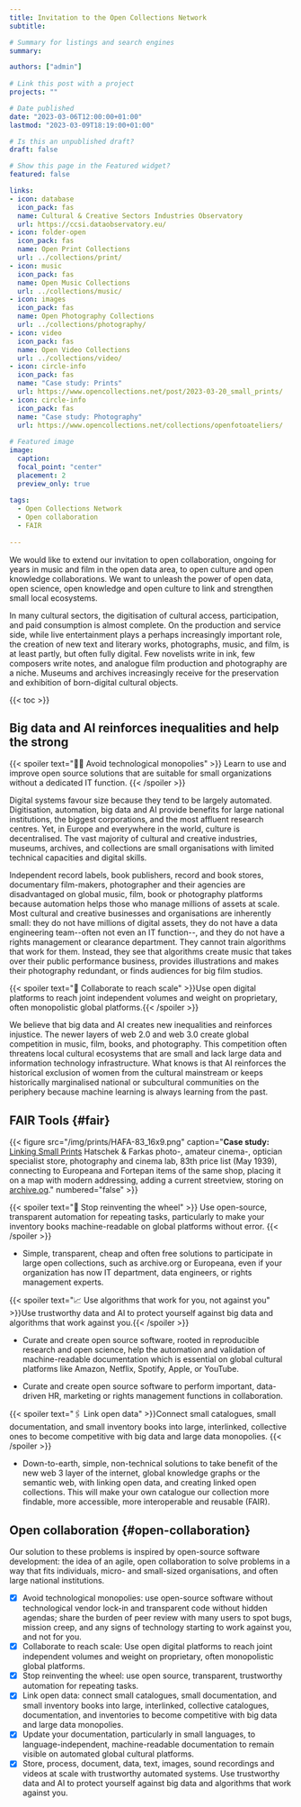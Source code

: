 ```yaml
---
title: Invitation to the Open Collections Network
subtitle:  

# Summary for listings and search engines
summary: 

authors: ["admin"]
 
# Link this post with a project
projects: ""

# Date published
date: "2023-03-06T12:00:00+01:00"
lastmod: "2023-03-09T18:19:00+01:00"

# Is this an unpublished draft?
draft: false

# Show this page in the Featured widget?
featured: false

links:
- icon: database
  icon_pack: fas
  name: Cultural & Creative Sectors Industries Observatory
  url: https://ccsi.dataobservatory.eu/
- icon: folder-open
  icon_pack: fas
  name: Open Print Collections
  url: ../collections/print/
- icon: music
  icon_pack: fas
  name: Open Music Collections
  url: ../collections/music/
- icon: images
  icon_pack: fas
  name: Open Photography Collections
  url: ../collections/photography/
- icon: video
  icon_pack: fas
  name: Open Video Collections
  url: ../collections/video/
- icon: circle-info
  icon_pack: fas
  name: "Case study: Prints"
  url: https://www.opencollections.net/post/2023-03-20_small_prints/
- icon: circle-info
  icon_pack: fas
  name: "Case study: Photography"
  url: https://www.opencollections.net/collections/openfotoateliers/
  
# Featured image
image:
  caption: 
  focal_point: "center"
  placement: 2
  preview_only: true
  
tags:
  - Open Collections Network
  - Open collaboration
  - FAIR
  
---
```


We would like to extend our invitation to open collaboration, ongoing for years in music and film in the open data area, to open culture and open knowledge collaborations. We want to unleash the power of open data, open science, open knowledge and open culture to link and strengthen small local ecosystems.

In many cultural sectors, the digitisation of cultural access, participation, and paid consumption is almost complete. On the production and service side, while live entertainment plays a perhaps increasingly important role, the creation of new text and literary works, photographs, music, and film, is at least partly, but often fully digital. Few novelists write in ink, few composers write notes, and analogue film production and photography are a niche. Museums and archives increasingly receive for the preservation and exhibition of born-digital cultural objects.

{{< toc >}}

## Big data and AI reinforces inequalities and help the strong

{{< spoiler text="✋🏾 Avoid technological monopolies" >}}
Learn to use and improve open source solutions that are suitable for small organizations without a dedicated IT function. 
{{< /spoiler >}} 

Digital systems favour size because they tend to be largely automated.  Digitisation, automation, big data and AI provide benefits for large national institutions, the biggest corporations, and the most affluent research centres. Yet, in Europe and everywhere in the world, culture is decentralised. The vast majority of cultural and creative industries, museums, archives, and collections are small organisations with limited technical capacities and digital skills. 

Independent record labels, book publishers, record and book stores, documentary film-makers, photographer and their agencies are disadvantaged on global music, film, book or photography platforms because automation helps those who manage millions of assets at scale. Most cultural and creative businesses and organisations are inherently small: they do not have millions of digital assets, they do not have a data engineering team--often not even an IT function--, and they do not have a rights management or clearance department.  They cannot train algorithms that work for them. Instead, they see that algorithms create music that takes over their public performance business, provides illustrations and makes their photography redundant, or finds audiences for big film studios.

{{< spoiler text="🧩 Collaborate to reach scale" >}}Use open digital platforms to reach joint independent volumes and weight on proprietary, often monopolistic global platforms.{{< /spoiler >}}

We believe that big data and AI creates new inequalities and reinforces injustice. The newer layers of web 2.0 and web 3.0 create global competition in music, film, books, and photography. This competition often threatens local cultural ecosystems that are small and lack large data and information technology infrastructure. What knows is that AI reinforces the historical exclusion of women from the cultural mainstream or keeps historically marginalised national or subcultural communities on the periphery because machine learning is always learning from the past.


## FAIR Tools {#fair}

{{< figure src="/img/prints/HAFA-83_16x9.png" caption="**Case study:** [Linking Small Prints](/post/2023-03-20_small_prints/) Hatschek & Farkas photo-, amateur cinema-, optician specialist store, photography and cinema lab, 83th price list (May 1939), connecting to Europeana and Fortepan items of the same shop, placing it on a map with modern addressing, adding a current streetview, storing on [archive.og](https://archive.org/details/hafa-83-arjegyzek)." numbered="false" >}}

{{< spoiler text="🛞 Stop reinventing the wheel" >}}
Use open-source, transparent automation for repeating tasks, particularly to make your inventory books machine-readable on global platforms without error. 
{{< /spoiler >}}

- Simple, transparent, cheap and often free solutions to participate in large open collections, such as archive.org or Europeana, even if your organization has now IT department, data engineers, or rights management experts.

{{< spoiler text="📈 Use algorithms that work for you, not against you" >}}Use trustworthy data and AI to protect yourself against big data and algorithms that work against you.{{< /spoiler >}}


- Curate and create open source software, rooted in reproducible research and open science, help the automation and validation of machine-readable documentation which is essential on global cultural platforms like Amazon, Netflix, Spotify, Apple, or YouTube.

- Curate and create open source software to perform important, data-driven HR, marketing or rights management functions in collaboration.

{{< spoiler text="🖇️ Link open data" >}}Connect small catalogues, small documentation, and small inventory books into large, interlinked, collective ones to become competitive with big data and large data monopolies.
{{< /spoiler >}}

- Down-to-earth, simple, non-technical solutions to take benefit of the new web 3 layer of the internet, global knowledge graphs or the semantic web, with linking open data, and creating linked open collections.  This will make your own catalogue our collection more findable, more accessible, more interoperable and reusable (FAIR).

## Open collaboration {#open-collaboration}

Our solution to these problems is inspired by open-source software development: the idea of an agile, open collaboration to solve problems in a way that fits individuals, micro- and small-sized organisations, and often large national institutions.

- [x] Avoid technological monopolies: use open-source software without technological vendor lock-in and transparent code without hidden agendas; share the burden of peer review with many users to spot bugs, mission creep, and any signs of technology starting to work against you, and not for you. 
- [x] Collaborate to reach scale: Use open digital platforms to reach joint independent volumes and weight on proprietary, often monopolistic global platforms.
- [x] Stop reinventing the wheel: use open source, transparent, trustworthy automation for repeating tasks. 
- [x] Link open data: connect small catalogues, small documentation, and small inventory books into large, interlinked, collective catalogues, documentation, and inventories to become competitive with big data and large data monopolies.
- [x] Update your documentation, particularly in small languages, to language-independent, machine-readable documentation to remain visible on automated global cultural platforms. 
- [x] Store, process, document, data, text, images, sound recordings and videos at scale with trustworthy automated systems. Use trustworthy data and AI to protect yourself against big data and algorithms that work against you.
